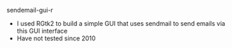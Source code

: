 sendemail-gui-r
- I used RGtk2 to build a simple GUI that uses sendmail to send emails via this GUI interface
- Have not tested since 2010
